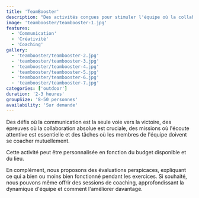 ```yaml
---
title: 'TeamBooster'
description: "Des activités conçues pour stimuler l'équipe où la collaboration est la clé du succès."
image: 'teambooster/teambooster-1.jpg'
features:
  - 'Communication'
  - 'Créativité'
  - 'Coaching'
gallery:
  - 'teambooster/teambooster-2.jpg'
  - 'teambooster/teambooster-3.jpg'
  - 'teambooster/teambooster-4.jpg'
  - 'teambooster/teambooster-5.jpg'
  - 'teambooster/teambooster-6.jpg'
  - 'teambooster/teambooster-7.jpg'
categories: ['outdoor']
duration: '2-3 heures'
groupSize: '8-50 personnes'
availability: 'Sur demande'
---
```


Des défis où la communication est la seule voie vers la victoire, des épreuves où la collaboration absolue est cruciale, des missions où l'écoute attentive est essentielle et des tâches où les membres de l'équipe doivent se coacher mutuellement.

Cette activité peut être personnalisée en fonction du budget disponible et du lieu.

En complément, nous proposons des évaluations perspicaces, expliquant ce qui a bien ou moins bien fonctionné pendant les exercices. Si souhaité, nous pouvons même offrir des sessions de coaching, approfondissant la dynamique d'équipe et comment l'améliorer davantage.
